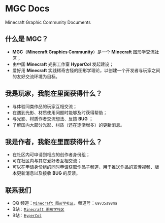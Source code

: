 # MGC Docs

Minecraft Graphic Community Documents

## 什么是 MGC？

- **MGC**（**Minecraft Graphics Community**）是一个 **Minecraft** 图形学交流社区；
- 由中国 **Minecraft** 光影工作室 **HyperCol** 发起建设；
- 爱好用 **Minecraft** 实践稀奇古怪的图形学理论，以创建一个开发者与玩家之间的友好交流环境为目标。

## 我是玩家，我能在里面获得什么？

- 与体验同类作品的玩家互相交流；
- 在遇到光影、材质使用问题时能够及时获得帮助；
- 与光影、材质作者交流想法、反馈 **BUG** ；
- 了解国内大部分光影、材质（还在逐渐增多）的更新消息。

## 我是作者，我能在里面获得什么？

- 在社区内可申请到相应的创作者身份组；
- 可在社区内与其它爱好者互相交流；
- 可以在申请身份组的同时申请获取作品子频道，用于推送作品的宣传视频、版本更新消息以及接收 **BUG** 的反馈。

## 联系我们

- QQ 频道：[`Minecraft 图形学社区`](https://pd.qq.com/s/lem9db)，频道号：`69v35s98ma`
- B站：[`Minecraft 图形学社区`](https://space.bilibili.com/1499821905)
- B站：[`HyperCol`](https://space.bilibili.com/480528388)
